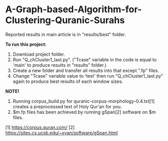 # A-Graph-based-Algorithm-for-Clustering-Quranic-Surahs

Reported results in main article is in "results/best" folder.

**To run this project:**
1. Download  project folder.
2. Run "Q_chCluster1_last.py". ("Tcase" variable in the code is equal to 'main' to produce results in "results" folder.)
3. Create a new folder and transfer all results into that except ".fp" files.
4. Change "Tcase" variable value to 'test' then run "Q_chCluster1_last.py" again to produce best results of each window sizes.


**NOTE!**
1. Running corpus_build.py for quranic-corpus-morphology-0.4.txt[1] creates a preprocessed text of Holy Qur'an for you.
2. $m.fp files has been achieved by running gSpan[2] software on $m files.


[1] https://corpus.quran.com/
[2] https://sites.cs.ucsb.edu/~xyan/software/gSpan.html

   

